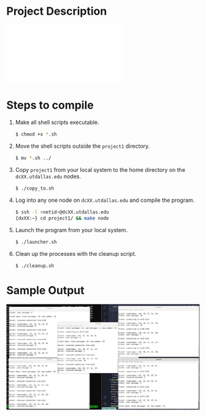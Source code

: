 # Project Description

![Project Description](project1(2).pdf)

# Steps to compile

1. Make all shell scripts executable.
    ```bash
    $ chmod +x *.sh
    ```
2. Move the shell scripts outside the `project1` directory. 
    ```bash
    $ mv *.sh ../
    ```
3. Copy `project1` from your local system to the home directory on the `dcXX.utdallas.edu` nodes.
    ```bash
    $ ./copy_to.sh
    ```
4. Log into any one node on `dcXX.utdallas.edu` and compile the program.
    ```bash
    $ ssh -l <netid>@dcXX.utdallas.edu
    {dxXX:~} cd project1/ && make node
    ```
5. Launch the program from your local system.
    ```bash
    $ ./launcher.sh
    ```
6. Clean up the processes with the cleanup script. 
    ```bash
    $ ./cleanup.sh
    ```

# Sample Output

![output](output/output.png)

